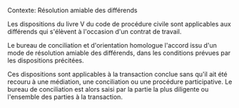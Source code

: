Contexte: Résolution amiable des différends

Les dispositions du livre V du code de procédure civile sont applicables aux différends qui s'élèvent à l'occasion d'un contrat de travail.

Le bureau de conciliation et d'orientation homologue l'accord issu d'un mode de résolution amiable des différends, dans les conditions prévues par les dispositions précitées.

Ces dispositions sont applicables à la transaction conclue sans qu'il ait été recouru à une médiation, une conciliation ou une procédure participative. Le bureau de conciliation est alors saisi par la partie la plus diligente ou l'ensemble des parties à la transaction.